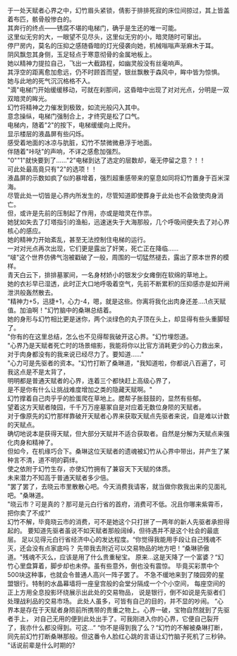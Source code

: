 于一处天赋者心界之中，幻竹眉头紧锁，倩影于排排死寂的床位间掠过，其上皆盖着布匹，骸骨般惨白的。  
其奔行的终点——锈腐不堪的电梯门，确乎是生还的唯一可能。  
这里似无穷的大，一眼望不见尽头，这里似无穷的小，暗灵随时可窜出。  
停尸房内，莫名的压抑之感随昏暗的灯光侵袭向她，机械嗡嗡声渐麻木于耳。  
阴风飘忽其身侧，玉足轻点于寒意彻骨的金属地板上。  
她以精神力提拉自己，飞出一大截路程，如幽灵般没有丝毫响声。  
其浮空的距离愈加愈远，仍不时顾首而望，银丝飘散于森风中，眸中皆为惊惧。  
她与此地的死气沉沉格格不入。  
"滴"电梯门开始缓缓移动，可就在刹那间，这昏暗中出现了对对光点，分明是一双双暗灵的眸光。  
幻竹将精神之力催发到极致，如流光般闪入其中。  
意念操纵，电梯门强制合上，才终究是松了口气。  
电梯内，随着"2"的按下，电梯缓缓向上爬升。  
显示楼层的液晶屏有些闪烁。  
感受着地面的冰凉与肮脏，幻竹不禁微微悬浮于地面。  
伴随着"咔哒"的声响，不详之感愈加强烈。  
"0""1"就快要到了……"2"电梯到达了选定的层数却，毫无停留之意？！！  
可此处最高竟只有"2"的选项！！  
液晶屏的示数如疯了似的暴增着，强烈超重感带来的窒息如同将幻竹置身于百米深海。  
尽管此处一切皆是心界内所发生的，尽管知道即使葬身于此处也不会致使肉身消亡。  
但，或许是先前的压制起了作用，亦或是暗灵在作祟。  
她犹如失去了灯塔指引的渔船，迅速迷失于大海那般，几个呼吸间便失去了对心界核心的感应。  
她的精神力开始紊乱，甚至无法控制住电梯的运行。  
一对对光点再次出现，它们更是露出了奸笑，死亡正在降临……  
“啵"这个世界仿佛气泡被戳破了一般，周围的一切猛然褪去，露出了原本世界的模样。  
青天白云下，排排墓冢间，一名身材娇小的银发少女瘫倒在软绵的草地上。  
她的衣衫早已湿透，此时正大口地呼吸着空气，先前不断累积的压抑感亦是如开闸泄洪般轰然散去。  
"精神力+5，迅捷+1，心力-4，嗯，就是这些。你离将我化出肉身还差….1点天赋值。加油啊！"幻竹脑中的桑琳总结着。  
她的身形与幻竹相比更是迷你，两个淡绿色的丸子顶在头上，却显得有些头重脚轻了。  
"你有的在这里总结，怎么也不见得帮我破开这心界。"幻竹埋怨道。  
"心界乃是天赋者死亡时的场景缩影，我能将你以比官方消耗更少的心力救出来，对于肉身都没有的我来说已经尽力了。要知道……"  
"心力可是先驱者的资本。"幻竹打断了桑琳道，"我知道啦，你都说八百遍了，可我这点是不是太背了，  
明明都是普通天赋者的心界，连着三个都快赶上高级心界了，  
是不是你有什么让挑战难度增加之类的隐藏天赋啊。"  
幻竹撑着自己肉乎乎的脸蛋爬在草地上。腮帮子胀鼓鼓的，显然有些郁。  
望着这方天赋者陵园，千千万万座墓冢自是对应着无数位身陨的天赋者。  
对于像原先的幻竹那样靠破开天赋者心界来获取天赋点先驱者来说，自是难以计数的天赋点。  
确切地说本是获得天赋，但大部分天赋并不适合获取者。自然是分解为天赋点来强化肉身和精神了。  
但如今，在机缘巧合下。桑琳这位天赋者的遗魂被幻竹从心界中带出，并产生了某种言不清，道不明的羁绊。  
使之依附于幻竹生存，亦使幻竹拥有了兼容天下天赋的体质。  
未来潜力不知高于普通天赋者多少倍。  
"罢了罢了，去晓云市里散散心吧。今天消费我请客，就当做你救我出来的见面礼吧。"桑琳道。  
"晓云市？可是真的？那可是元白行省的首府，消费可不低。况且你哪来紫霄币，把你卖了不成?"  
幻竹不解，毕竟晓云市的消费，可不是她这个只打拼了一两年的新人先驱者承担得起的。
要知道先驱者虽说不如天赋者那般阔绰，但待遇并不是这个社会的最底层。
足以见得元白行省经济中心的发达程度。“你觉得我能用手段让自己残魂不灭，还会没有点家底吗？
先带我去附近可以交易物品的地方吧！“桑琳骄傲道。"残魂不灭么，应该是用了什么贵重秘宝。
原来…这是天降了一个富婆？“幻竹心里盘算着，脚步却也未停。虽有些意外，倒也没有震惊。
毕竟买彩票中个500块这种事，也就会令普通人高兴一阵子罢了。
不急不缓地来到了陵园旁的星盟银行。特制的水晶幕墙将一座皇宫般的会堂分隔成一个个小空间，
每座空间的正上方用全息投影环绕展示出此处的交易物品，
说是银行，倒不如说是先驱者们处理战利品的交易市场。
此处人虽多，可皆有自己的目的，并不显的吵闹。
“心界本是存在于天赋者身陨前所携带的贵重之物上。心界一破，宝物自然就到了先驱者手上，
对自己无用的便到此处出手了。可我刚进入你的心界，它便自己裂开了，我亦什么都没得到。可这...“
“你不是得到我了么？“幻竹的不解被桑琳打断，
同先前幻竹打断桑琳那般。但这番令人脸红心跳的言语让幻竹脑子死机了三秒钟。
"话说前辈是什么时期的?
